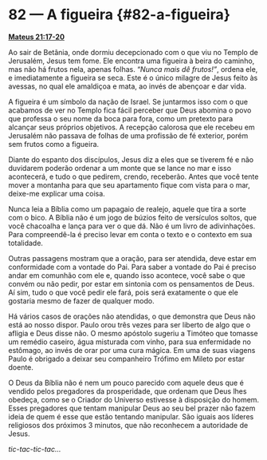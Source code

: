 # 82 — A figueira {#82-a-figueira}

[**Mateus 21:17-20**](http://bibliaonline.com.br/acf/mt/21/17-20)

Ao sair de Betânia, onde dormiu decepcionado com o que viu no Templo de Jerusalém, Jesus tem fome. Ele encontra uma figueira à beira do caminho, mas não há frutos nela, apenas folhas. “_Nunca mais dê frutos!”_, ordena ele, e imediatamente a figueira se seca. Este é o único milagre de Jesus feito às avessas, no qual ele amaldiçoa e mata, ao invés de abençoar e dar vida.

A figueira é um símbolo da nação de Israel. Se juntarmos isso com o que acabamos de ver no Templo fica fácil perceber que Deus abomina o povo que professa o seu nome da boca para fora, como um pretexto para alcançar seus próprios objetivos. A recepção calorosa que ele recebeu em Jerusalém não passava de folhas de uma profissão de fé exterior, porém sem frutos como a figueira.

Diante do espanto dos discípulos, Jesus diz a eles que se tiverem fé e não duvidarem poderão ordenar a um monte que se lance no mar e isso acontecerá, e tudo o que pedirem, crendo, receberão. Antes que você tente mover a montanha para que seu apartamento fique com vista para o mar, deixe-me explicar uma coisa.

Nunca leia a Bíblia como um papagaio de realejo, aquele que tira a sorte com o bico. A Bíblia não é um jogo de búzios feito de versículos soltos, que você chacoalha e lança para ver o que dá. Não é um livro de adivinhações. Para compreendê-la é preciso levar em conta o texto e o contexto em sua totalidade.

Outras passagens mostram que a oração, para ser atendida, deve estar em conformidade com a vontade do Pai. Para saber a vontade do Pai é preciso andar em comunhão com ele e, quando isso acontece, você sabe o que convém ou não pedir, por estar em sintonia com os pensamentos de Deus. Aí sim, tudo o que você pedir ele fará, pois será exatamente o que ele gostaria mesmo de fazer de qualquer modo.

Há vários casos de orações não atendidas, o que demonstra que Deus não está ao nosso dispor. Paulo orou três vezes para ser liberto de algo que o afligia e Deus disse não. O mesmo apóstolo sugeriu a Timóteo que tomasse um remédio caseiro, água misturada com vinho, para sua enfermidade no estômago, ao invés de orar por uma cura mágica. Em uma de suas viagens Paulo é obrigado a deixar seu companheiro Trófimo em Mileto por estar doente.

O Deus da Bíblia não é nem um pouco parecido com aquele deus que é vendido pelos pregadores da prosperidade, que ordenam que Deus lhes obedeça, como se o Criador do Universo estivesse à disposição do homem. Esses pregadores que tentam manipular Deus ao seu bel prazer não fazem ideia de quem é esse que estão tentando manipular. São iguais aos líderes religiosos dos próximos 3 minutos, que não reconhecem a autoridade de Jesus.

_tic-tac-tic-tac..._